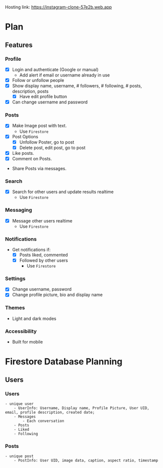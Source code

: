 Hosting link: https://instagram-clone-57e2b.web.app

# Plan

## Features

### Profile
- [x] Login and authenticate (Google or manual)
    - Add alert if email or username already in use
- [x] Follow or unfollow people
- [x] Show display name, username, # followers, # following, # posts, description, posts
    - [x] Have edit profile button
- [x] Can change username and password

### Posts 
- [x] Make Image post with text.
    - Use `Firestore`
- [x] Post Options
    - [x] Unfollow Poster, go to post
    - [x] Delete post, edit post, go to post
- [x] Like posts.
- [x] Comment on Posts.
- Share Posts via messages.

### Search
- [x] Search for other users and update results realtime
    - Use `Firestore`

### Messaging
-[x]  Message other users realtime
    - Use `Firestore`

### Notifications
- Get notifications if:
    - [x] Posts liked, commented
    - [x] Followed by other users
        - Use `Firestore`

### Settings
- [x] Change username, password
- [x] Change profile picture, bio and display name

### Themes
- Light and dark modes

### Accessibility 
- Built for mobile


# Firestore Database Planning

## Users
### Users
    - unique user
        - UserInfo: Username, Display name, Profile Picture, User UID, email, profile description, created date;
        - Messages
            - Each conversation
        - Posts
        - Liked
        - Following

### Posts
    - unique post
        - PostInfo: User UID, image data, caption, aspect ratio, timestamp
